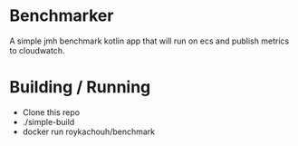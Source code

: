 # Benchmarker
A simple jmh benchmark kotlin app that will run on ecs and publish metrics to cloudwatch.

# Building / Running
* Clone this repo
* ./simple-build
* docker run roykachouh/benchmark
